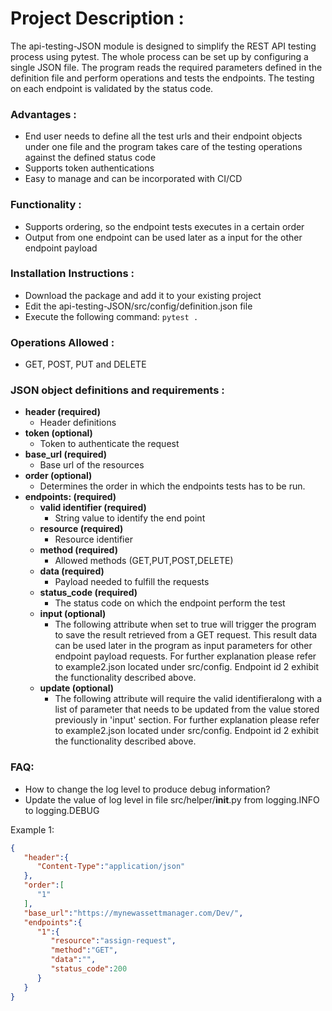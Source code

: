 # Project Description :
The api-testing-JSON module is designed to simplify the REST API testing process using pytest. The whole process can be set up by configuring a single JSON file. The program reads the required parameters defined in the definition file and perform operations and tests the endpoints. The testing on each endpoint is validated by the status code.

### Advantages :
  - End user needs to define all the test urls and their endpoint objects under one file and the program takes care of the testing operations against the defined status code
  - Supports token authentications
  - Easy to manage and can be incorporated with CI/CD

### Functionality :
  - Supports ordering, so the endpoint tests executes in a certain order
  - Output from one endpoint can be used later as a input for the other endpoint payload

### Installation Instructions :
  - Download the package and add it to your existing project
  - Edit the api-testing-JSON/src/config/definition.json file
  - Execute the following command:
  ```pytest . ```

### Operations Allowed :
  - GET, POST, PUT and DELETE

### JSON object definitions and requirements :

* **header (required)**
    * Header definitions
* **token (optional)**
    * Token to authenticate the request
* **base_url (required)**
    * Base url of the resources
* **order (optional)**
    * Determines the order in which the endpoints tests has to be run.
* **endpoints: (required)**
    * **valid identifier (required)**
        * String value to identify the end point  
    * **resource (required)**
        * Resource identifier
    * **method (required)**
        * Allowed methods (GET,PUT,POST,DELETE)
    * **data (required)**
        * Payload needed to fulfill the requests
    * **status_code (required)**
        * The status code on which the endpoint perform the test
    * **input (optional)**
        * The following attribute when set to true will trigger the program to save the result retrieved from a GET request. This result data can be used later in the program as input parameters for other endpoint payload requests. For further explanation please refer to example2.json located under src/config. Endpoint id 2 exhibit the functionality described above.
    * **update (optional)**
        * The following attribute will require the valid identifieralong with a list of parameter that needs to be updated from the value stored previously in 'input' section. For further explanation please refer to example2.json located under src/config. Endpoint id 2 exhibit the functionality described above.

### FAQ:

- How to change the log level to produce debug information?
- Update the value of log level in file src/helper/__init__.py from logging.INFO to logging.DEBUG


Example 1:
``` json
{
   "header":{
      "Content-Type":"application/json"
   },
   "order":[
      "1"
   ],
   "base_url":"https://mynewassettmanager.com/Dev/",
   "endpoints":{
      "1":{
         "resource":"assign-request",
         "method":"GET",
         "data":"",
         "status_code":200
      }
   }
}
